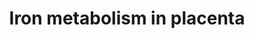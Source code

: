 ---
annotations:
- type: Pathway Ontology
  value: iron homeostasis pathway
- type: Pathway Ontology
  value: iron transport pathway
authors:
- MaintBot
- Mkutmon
description: During pregnancy, iron is transported from mother to fetus across the
  placenta. Iron is essential for many biological processes, including the transfer
  of oxygen in blood, but it can also be toxic. Elaborate and elegant mechanisms have
  evolved to make sure that the potential for oxidative damage is minimized. This
  description of Iron pathway through the placenta, and its regulation is purposed
  to understand the effect of Iron deficiency or Iron overload of the mother on the
  fetus.
last-edited: 2015-06-30
organisms:
- Bos taurus
redirect_from:
- /index.php/Pathway:WP2908
- /instance/WP2908
schema-jsonld:
- '@context': https://schema.org/
  '@id': https://wikipathways.github.io/pathways/WP2908.html
  '@type': Dataset
  creator:
    '@type': Organization
    name: WikiPathways
  description: During pregnancy, iron is transported from mother to fetus across the
    placenta. Iron is essential for many biological processes, including the transfer
    of oxygen in blood, but it can also be toxic. Elaborate and elegant mechanisms
    have evolved to make sure that the potential for oxidative damage is minimized.
    This description of Iron pathway through the placenta, and its regulation is purposed
    to understand the effect of Iron deficiency or Iron overload of the mother on
    the fetus.
  keywords:
  - HEPHL1
  - TFR2
  - MCOLN1
  - IREB2
  - TF
  - ACO1
  - HAMP
  - FTH1RNA
  - SLC40A1
  - STEAP3
  - SLC11A2
  - FeIII
  - TFRC
  - FeII
  license: CC0
  name: Iron metabolism in placenta
seo: CreativeWork
title: Iron metabolism in placenta
wpid: WP2908
---